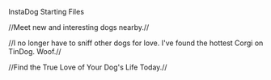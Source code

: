 InstaDog Starting Files

//Meet new and interesting dogs nearby.//

//I no longer have to sniff other dogs for love. I've found the hottest Corgi on TinDog. Woof.//

//Find the True Love of Your Dog's Life Today.//